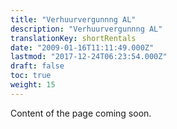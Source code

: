 ```yaml
---
title: "Verhuurvergunnng AL"
description: "Verhuurvergunnng AL"
translationKey: shortRentals
date: "2009-01-16T11:11:49.000Z"
lastmod: "2017-12-24T06:23:54.000Z"
draft: false
toc: true
weight: 15
---
```


Content of the page coming soon.
